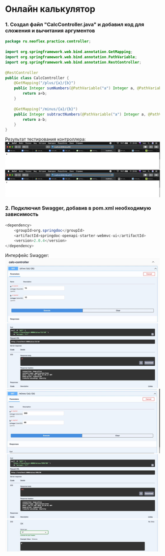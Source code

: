 # Онлайн калькулятор
### 1. Создал файл "CalcController.java" и добавил код для сложения и вычитания аргументов 
```java
package ru.neoflex.practice.controller;

import org.springframework.web.bind.annotation.GetMapping;
import org.springframework.web.bind.annotation.PathVariable;
import org.springframework.web.bind.annotation.RestController;

@RestController
public class CalcController {
    @GetMapping("/plus/{a}/{b}")
    public Integer sumNumbers(@PathVariable("a") Integer a, @PathVariable("b") Integer b){
        return a+b;
    }

    @GetMapping("/minus/{a}/{b}")
    public Integer subtractNumbers(@PathVariable("a") Integer a, @PathVariable("b") Integer b){
        return a-b;
    }
}
```
Результат тестирования контроллера:  
![Тестирование суммы](https://github.com/Appollosxtcry/MyCalculate/blob/main/test_calc1.png?raw=true, "Тестирование суммы")
![Тестирование разности](https://github.com/Appollosxtcry/MyCalculate/blob/main/test_calc2.png?raw=true, "Тестирование разности")
### 2. Подключил Swagger, добавив в pom.xml необходимую зависимость
```java
<dependency>
    <groupId>org.springdoc</groupId>
    <artifactId>springdoc-openapi-starter-webmvc-ui</artifactId>
    <version>2.0.4</version>
</dependency>
```
Интерфейс Swagger:  
![Контроллер суммы Рис.1](https://github.com/Appollosxtcry/MyCalculate/blob/main/swagger3.png?raw=true, "Контроллер суммы Рис.1")
![Контроллер суммы Рис.2](https://github.com/Appollosxtcry/MyCalculate/blob/main/swagger4.png?raw=true, "Контроллер суммы Рис.2")
![Контроллер разности Рис.1](https://github.com/Appollosxtcry/MyCalculate/blob/main/swagger5.jpg?raw=true, "Контроллер разности Рис.1")
![Контроллер разности Рис.2](https://github.com/Appollosxtcry/MyCalculate/blob/main/swagger6.jpg?raw=true, "Контроллер разности Рис.2") 
![Самый низ Рис.1](https://github.com/Appollosxtcry/MyCalculate/blob/main/swagger7.jpg?raw=true, "Самый низ Рис.1") 
